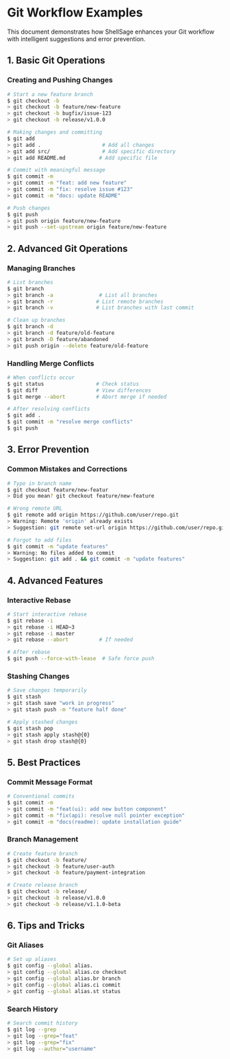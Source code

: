 # Git Workflow Examples

This document demonstrates how ShellSage enhances your Git workflow with intelligent suggestions and error prevention.

## 1. Basic Git Operations

### Creating and Pushing Changes
```bash
# Start a new feature branch
$ git checkout -b
> git checkout -b feature/new-feature
> git checkout -b bugfix/issue-123
> git checkout -b release/v1.0.0

# Making changes and committing
$ git add
> git add .                    # Add all changes
> git add src/                 # Add specific directory
> git add README.md           # Add specific file

# Commit with meaningful message
$ git commit -m
> git commit -m "feat: add new feature"
> git commit -m "fix: resolve issue #123"
> git commit -m "docs: update README"

# Push changes
$ git push
> git push origin feature/new-feature
> git push --set-upstream origin feature/new-feature
```

## 2. Advanced Git Operations

### Managing Branches
```bash
# List branches
$ git branch
> git branch -a               # List all branches
> git branch -r              # List remote branches
> git branch -v              # List branches with last commit

# Clean up branches
$ git branch -d
> git branch -d feature/old-feature
> git branch -D feature/abandoned
> git push origin --delete feature/old-feature
```

### Handling Merge Conflicts
```bash
# When conflicts occur
$ git status                 # Check status
$ git diff                   # View differences
$ git merge --abort          # Abort merge if needed

# After resolving conflicts
$ git add .
$ git commit -m "resolve merge conflicts"
$ git push
```

## 3. Error Prevention

### Common Mistakes and Corrections
```bash
# Typo in branch name
$ git checkout feature/new-featur
> Did you mean? git checkout feature/new-feature

# Wrong remote URL
$ git remote add origin https://github.com/user/repo.git
> Warning: Remote 'origin' already exists
> Suggestion: git remote set-url origin https://github.com/user/repo.git

# Forgot to add files
$ git commit -m "update features"
> Warning: No files added to commit
> Suggestion: git add . && git commit -m "update features"
```

## 4. Advanced Features

### Interactive Rebase
```bash
# Start interactive rebase
$ git rebase -i
> git rebase -i HEAD~3
> git rebase -i master
> git rebase --abort          # If needed

# After rebase
$ git push --force-with-lease  # Safe force push
```

### Stashing Changes
```bash
# Save changes temporarily
$ git stash
> git stash save "work in progress"
> git stash push -m "feature half done"

# Apply stashed changes
$ git stash pop
> git stash apply stash@{0}
> git stash drop stash@{0}
```

## 5. Best Practices

### Commit Message Format
```bash
# Conventional commits
$ git commit -m
> git commit -m "feat(ui): add new button component"
> git commit -m "fix(api): resolve null pointer exception"
> git commit -m "docs(readme): update installation guide"
```

### Branch Management
```bash
# Create feature branch
$ git checkout -b feature/
> git checkout -b feature/user-auth
> git checkout -b feature/payment-integration

# Create release branch
$ git checkout -b release/
> git checkout -b release/v1.0.0
> git checkout -b release/v1.1.0-beta
```

## 6. Tips and Tricks

### Git Aliases
```bash
# Set up aliases
$ git config --global alias.
> git config --global alias.co checkout
> git config --global alias.br branch
> git config --global alias.ci commit
> git config --global alias.st status
```

### Search History
```bash
# Search commit history
$ git log --grep
> git log --grep="feat"
> git log --grep="fix"
> git log --author="username"
```
